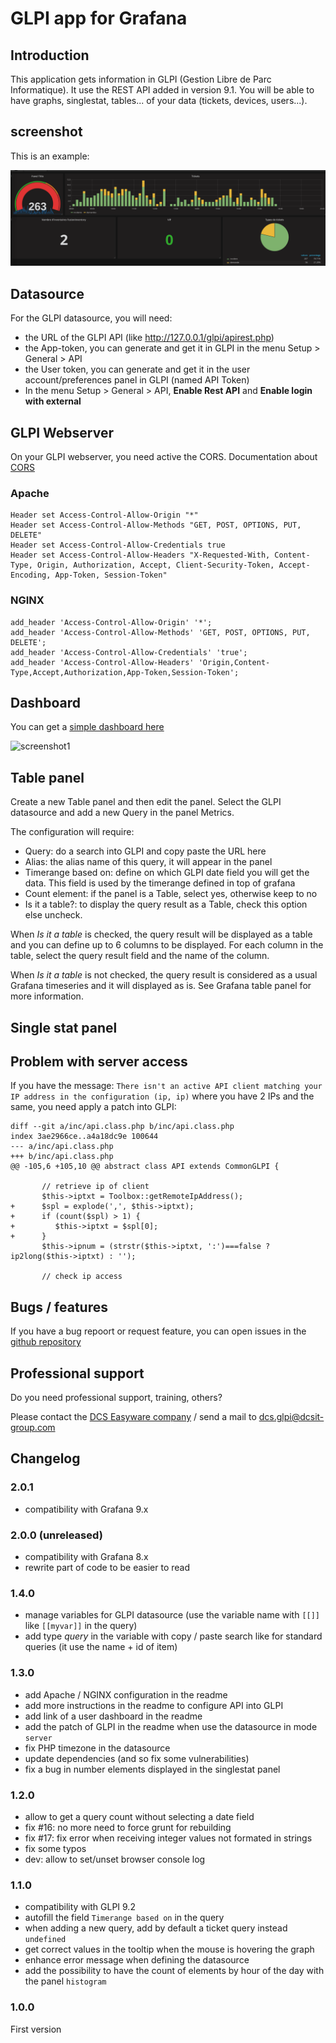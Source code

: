 # GLPI app for Grafana

## Introduction

This application gets information in GLPI (Gestion Libre de Parc Informatique). It use the REST API added in
version 9.1. You will be able to have graphs, singlestat, tables... of your data (tickets, devices, users...).

## screenshot

This is an example:

![screenshot1](https://raw.githubusercontent.com/ddurieux/glpi_app_grafana/master/screenshot1.png)

## Datasource

For the GLPI datasource, you will need:

* the URL of the GLPI API (like http://127.0.0.1/glpi/apirest.php)
* the App-token, you can generate and get it in GLPI in the menu Setup > General > API
* the User token, you can generate and get it in the user account/preferences panel in GLPI (named API Token)
* In the menu Setup > General > API, **Enable Rest API** and **Enable login with external**

## GLPI Webserver

On your GLPI webserver, you need active the CORS.
Documentation about [CORS](https://en.wikipedia.org/wiki/Cross-origin_resource_sharing)

### Apache

```
Header set Access-Control-Allow-Origin "*"
Header set Access-Control-Allow-Methods "GET, POST, OPTIONS, PUT, DELETE"
Header set Access-Control-Allow-Credentials true
Header set Access-Control-Allow-Headers "X-Requested-With, Content-Type, Origin, Authorization, Accept, Client-Security-Token, Accept-Encoding, App-Token, Session-Token"
```

### NGINX

```
add_header 'Access-Control-Allow-Origin' '*';
add_header 'Access-Control-Allow-Methods' 'GET, POST, OPTIONS, PUT, DELETE';
add_header 'Access-Control-Allow-Credentials' 'true';
add_header 'Access-Control-Allow-Headers' 'Origin,Content-Type,Accept,Authorization,App-Token,Session-Token';
```


## Dashboard

You can get a [simple dashboard here](https://grafana.com/dashboards/7568)

![screenshot1](https://user-images.githubusercontent.com/13823969/44227185-4b92a900-a192-11e8-838e-ee06ed9e7d34.png)

## Table panel

Create a new Table panel and then edit the panel.
Select the GLPI datasource and add a new Query in the panel Metrics.

The configuration will require:

* Query: do a search into GLPI and copy paste the URL here
* Alias: the alias name of this query, it will appear in the panel
* Timerange based on: define on which GLPI date field you will get the data. This field is used by the timerange defined in top of grafana
* Count element: if the panel is a Table, select yes, otherwise keep to no
* Is it a table?: to display the query result as a Table, check this option else uncheck.

When *Is it a table* is checked, the query result will be displayed as a table and you can define up to 6 columns to be displayed. 
For each column in the table, select the query result field and the name of the column. 

When *Is it a table* is not checked, the query result is considered as a usual Grafana timeseries and it will displayed as is. See Grafana table panel for more information.
     
## Single stat panel


## Problem with server access

If you have the message: `There isn't an active API client matching your IP address in the configuration (ip, ip)` where you have 2 IPs and the same, you need apply a patch into GLPI: 

```
diff --git a/inc/api.class.php b/inc/api.class.php
index 3ae2966ce..a4a18dc9e 100644
--- a/inc/api.class.php
+++ b/inc/api.class.php
@@ -105,6 +105,10 @@ abstract class API extends CommonGLPI {

       // retrieve ip of client
       $this->iptxt = Toolbox::getRemoteIpAddress();
+      $spl = explode(',', $this->iptxt);
+      if (count($spl) > 1) {
+         $this->iptxt = $spl[0];
+      }
       $this->ipnum = (strstr($this->iptxt, ':')===false ? ip2long($this->iptxt) : '');

       // check ip access
```


## Bugs / features

If you have a bug repoort or request feature, you can open issues in the [github repository](https://github.com/ddurieux/glpi_app_grafana)

## Professional support

Do you need professional support, training, others?

Please contact the [DCS Easyware company](https://www.dcsit-group.com/) / send a mail to [dcs.glpi@dcsit-group.com](mailto:dcs.glpi@dcsit-group.com)


## Changelog

### 2.0.1
* compatibility with Grafana 9.x

### 2.0.0 (unreleased)
* compatibility with Grafana 8.x
* rewrite part of code to be easier to read

### 1.4.0
* manage variables for GLPI datasource (use the variable name with `[[]]` like `[[myvar]]` in the query)
* add type _query_ in the variable with copy / paste search like for standard queries (it use the name + id of item)

### 1.3.0

* add Apache / NGINX configuration in the readme
* add more instructions in the readme to configure API into GLPI
* add link of a user dashboard in the readme 
* add the patch of GLPI in the readme when use the datasource in mode `server`
* fix PHP timezone in the datasource
* update dependencies (and so fix some vulnerabilities)
* fix a bug in number elements displayed in the singlestat panel

### 1.2.0

* allow to get a query count without selecting a date field
* fix #16: no more need to force grunt for rebuilding
* fix #17: fix error when receiving integer values not formated in strings
* fix some typos
* dev: allow to set/unset browser console log

### 1.1.0

* compatibility with GLPI 9.2
* autofill the field `Timerange based on` in the query
* when adding a new query, add by default a ticket query instead `undefined`
* get correct values in the tooltip when the mouse is hovering the graph
* enhance error message when defining the datasource
* add the possibility to have the count of elements by hour of the day with the panel `histogram`

### 1.0.0

First version
